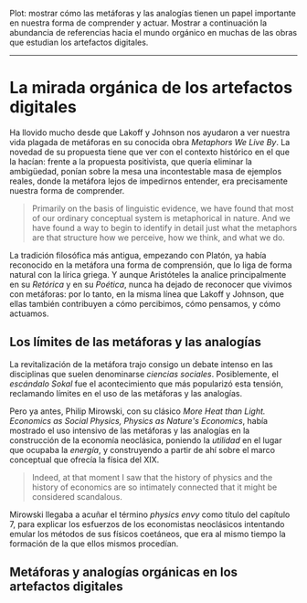 Plot: mostrar cómo las metáforas y las analogías tienen un papel importante en nuestra forma de comprender y actuar. Mostrar a continuación la abundancia de referencias hacia el mundo orgánico en muchas de las obras que estudian los artefactos digitales.

--------------------------------------------------------------------------------

# La mirada orgánica de los artefactos digitales

Ha llovido mucho desde que Lakoff y Johnson nos ayudaron a ver nuestra vida plagada de metáforas en su conocida obra _Metaphors We Live By_. La novedad de su propuesta tiene que ver con el contexto histórico en el que la hacían: frente a la propuesta positivista, que quería eliminar la ambigüedad, ponían sobre la mesa una incontestable masa de ejemplos reales, donde la metáfora lejos de impedirnos entender, era precisamente nuestra forma de comprender.

> Primarily on the basis of linguistic evidence, we have found that most of our ordinary conceptual system is metaphorical in nature. And we have found a way to begin to identify in detail just what the metaphors are that structure how we perceive, how we think, and what we do.

La tradición filosófica más antigua, empezando con Platón, ya había reconocido en la metáfora una forma de comprensión, que lo liga de forma natural con la lírica griega. Y aunque Aristóteles la analice principalmente en su _Retórica_ y en su _Poética_, nunca ha dejado de reconocer que vivimos con metáforas: por lo tanto, en la misma línea que Lakoff y Johnson, que ellas también contribuyen a cómo percibimos, cómo pensamos, y cómo actuamos.

## Los límites de las metáforas y las analogías

La revitalización de la metáfora trajo consigo un debate intenso en las disciplinas que suelen denominarse _ciencias sociales_. Posiblemente, el _escándalo Sokal_ fue el acontecimiento que más popularizó esta tensión, reclamando límites en el uso de las metáforas y las analogías. 

Pero ya antes, Philip Mirowski, con su clásico _More Heat than Light. Economics as Social Physics, Physics as Nature's Economics_, había mostrado el uso intensivo de las metáforas y las analogías en la construcción de la economía neoclásica, poniendo la _utilidad_ en el lugar que ocupaba la _energía_, y construyendo a partir de ahí sobre el marco conceptual que ofrecía la física del XIX.

> Indeed, at that moment I saw that the history of physics and the history of economics are so intimately connected that it might be considered scandalous.

Mirowski llegaba a acuñar el término _physics envy_ como título del capítulo 7, para explicar los esfuerzos de los economistas neoclásicos intentando emular los métodos de sus físicos coetáneos, que era al mismo tiempo la formación de la que ellos mismos procedían.

## Metáforas y analogías orgánicas en los artefactos digitales





